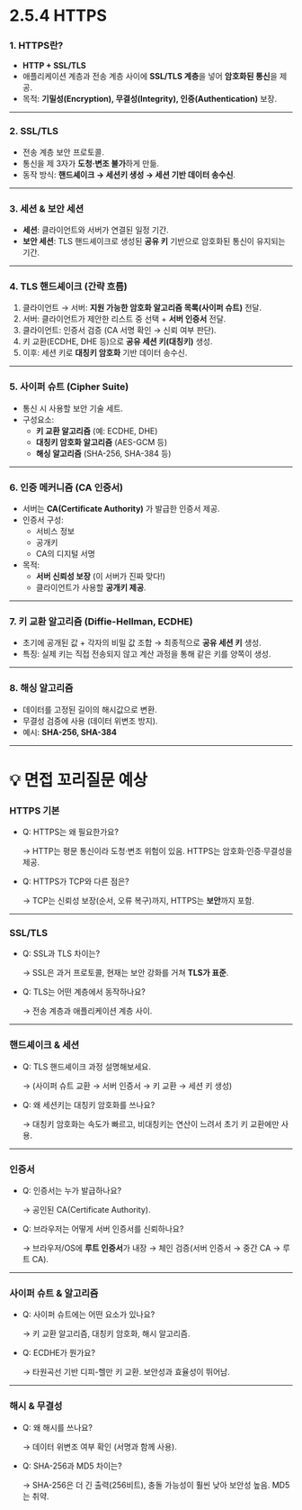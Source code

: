 # 2.5.4 HTTPS

### 1. HTTPS란?

- **HTTP + SSL/TLS**
- 애플리케이션 계층과 전송 계층 사이에 **SSL/TLS 계층**을 넣어 **암호화된 통신**을 제공.
- 목적: **기밀성(Encryption), 무결성(Integrity), 인증(Authentication)** 보장.

---

### 2. SSL/TLS

- 전송 계층 보안 프로토콜.
- 통신을 제 3자가 **도청·변조 불가**하게 만듦.
- 동작 방식: **핸드셰이크 → 세션키 생성 → 세션 기반 데이터 송수신**.

---

### 3. 세션 & 보안 세션

- **세션**: 클라이언트와 서버가 연결된 일정 기간.
- **보안 세션**: TLS 핸드셰이크로 생성된 **공유 키** 기반으로 암호화된 통신이 유지되는 기간.

---

### 4. TLS 핸드셰이크 (간략 흐름)

1. 클라이언트 → 서버: **지원 가능한 암호화 알고리즘 목록(사이퍼 슈트)** 전달.
2. 서버: 클라이언트가 제안한 리스트 중 선택 + **서버 인증서** 전달.
3. 클라이언트: 인증서 검증 (CA 서명 확인 → 신뢰 여부 판단).
4. 키 교환(ECDHE, DHE 등)으로 **공유 세션 키(대칭키)** 생성.
5. 이후: 세션 키로 **대칭키 암호화** 기반 데이터 송수신.

---

### 5. 사이퍼 슈트 (Cipher Suite)

- 통신 시 사용할 보안 기술 세트.
- 구성요소:
    - **키 교환 알고리즘** (예: ECDHE, DHE)
    - **대칭키 암호화 알고리즘** (AES-GCM 등)
    - **해싱 알고리즘** (SHA-256, SHA-384 등)

---

### 6. 인증 메커니즘 (CA 인증서)

- 서버는 **CA(Certificate Authority)** 가 발급한 인증서 제공.
- 인증서 구성:
    - 서비스 정보
    - 공개키
    - CA의 디지털 서명
- 목적:
    - **서버 신뢰성 보장** (이 서버가 진짜 맞다!)
    - 클라이언트가 사용할 **공개키 제공**.

---

### 7. 키 교환 알고리즘 (Diffie-Hellman, ECDHE)

- 초기에 공개된 값 + 각자의 비밀 값 조합 → 최종적으로 **공유 세션 키** 생성.
- 특징: 실제 키는 직접 전송되지 않고 계산 과정을 통해 같은 키를 양쪽이 생성.

---

### 8. 해싱 알고리즘

- 데이터를 고정된 길이의 해시값으로 변환.
- 무결성 검증에 사용 (데이터 위변조 방지).
- 예시: **SHA-256, SHA-384**

---

# 💡 면접 꼬리질문 예상

### HTTPS 기본

- Q: HTTPS는 왜 필요한가요?
    
    → HTTP는 평문 통신이라 도청·변조 위험이 있음. HTTPS는 암호화·인증·무결성을 제공.
    
- Q: HTTPS가 TCP와 다른 점은?
    
    → TCP는 신뢰성 보장(순서, 오류 복구)까지, HTTPS는 **보안**까지 포함.
    

---

### SSL/TLS

- Q: SSL과 TLS 차이는?
    
    → SSL은 과거 프로토콜, 현재는 보안 강화를 거쳐 **TLS가 표준**.
    
- Q: TLS는 어떤 계층에서 동작하나요?
    
    → 전송 계층과 애플리케이션 계층 사이.
    

---

### 핸드셰이크 & 세션

- Q: TLS 핸드셰이크 과정 설명해보세요.
    
    → (사이퍼 슈트 교환 → 서버 인증서 → 키 교환 → 세션 키 생성)
    
- Q: 왜 세션키는 대칭키 암호화를 쓰나요?
    
    → 대칭키 암호화는 속도가 빠르고, 비대칭키는 연산이 느려서 초기 키 교환에만 사용.
    

---

### 인증서

- Q: 인증서는 누가 발급하나요?
    
    → 공인된 CA(Certificate Authority).
    
- Q: 브라우저는 어떻게 서버 인증서를 신뢰하나요?
    
    → 브라우저/OS에 **루트 인증서**가 내장 → 체인 검증(서버 인증서 → 중간 CA → 루트 CA).
    

---

### 사이퍼 슈트 & 알고리즘

- Q: 사이퍼 슈트에는 어떤 요소가 있나요?
    
    → 키 교환 알고리즘, 대칭키 암호화, 해시 알고리즘.
    
- Q: ECDHE가 뭔가요?
    
    → 타원곡선 기반 디피-헬만 키 교환. 보안성과 효율성이 뛰어남.
    

---

### 해시 & 무결성

- Q: 왜 해시를 쓰나요?
    
    → 데이터 위변조 여부 확인 (서명과 함께 사용).
    
- Q: SHA-256과 MD5 차이는?
    
    → SHA-256은 더 긴 출력(256비트), 충돌 가능성이 훨씬 낮아 보안성 높음. MD5는 취약.